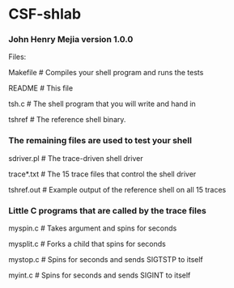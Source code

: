 # CSF-shlab
### John Henry Mejia version 1.0.0

Files:

Makefile	# Compiles your shell program and runs the tests

README		# This file

tsh.c		# The shell program that you will write and hand in

tshref		# The reference shell binary.

### The remaining files are used to test your shell

sdriver.pl	# The trace-driven shell driver

trace*.txt	# The 15 trace files that control the shell driver

tshref.out 	# Example output of the reference shell on all 15 traces

### Little C programs that are called by the trace files

myspin.c	# Takes argument <n> and spins for <n> seconds
  
mysplit.c	# Forks a child that spins for <n> seconds
  
mystop.c        # Spins for <n> seconds and sends SIGTSTP to itself
  
myint.c         # Spins for <n> seconds and sends SIGINT to itself
